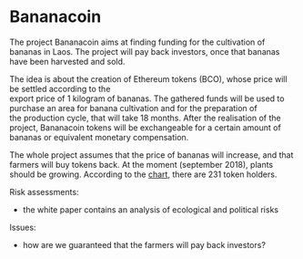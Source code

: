 # Bananacoin

The project Bananacoin aims at finding funding for the cultivation of  bananas in Laos.
The project will pay back investors, once that bananas have been harvested and sold. 

The idea is about the creation of  Ethereum tokens (BCO), whose price will be settled according to the   
export price of 1 kilogram of  bananas.
The gathered funds will be used to purchase  an area for banana cultivation and for the  preparation of  
the production cycle, that   will take 18 months.
After the realisation of the project, Bananacoin tokens will be exchangeable for a certain amount of 
bananas or equivalent  monetary compensation.

The whole project assumes that the price of bananas will increase, and that farmers will buy tokens back.
At the moment (september 2018), plants should be growing.
According to the [chart](https://etherscan.io/token/tokenholderchart/0x5fb0cdf8f647e44e8ca96009c9a479df92c0744e),
there are 231 token holders.


Risk assessments: 
* the white paper contains an analysis of ecological and political risks

Issues: 
* how are we guaranteed that the farmers will pay back investors?
